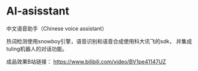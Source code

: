 # AI-asisstant
中文语音助手（Chinese voice assistant）

热词检测使用snowboy引擎，语音识别和语音合成使用科大讯飞的sdk，
并集成tuling机器人的对话功能。

成品效果B站链接：
https://www.bilibili.com/video/BV1pe41147UZ